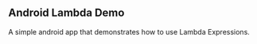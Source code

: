 Android Lambda Demo
------------------------
A simple android app that demonstrates how to use Lambda Expressions.